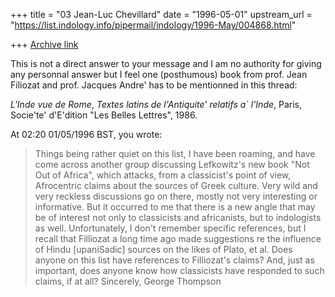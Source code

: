 +++
title = "03 Jean-Luc Chevillard"
date = "1996-05-01"
upstream_url = "https://list.indology.info/pipermail/indology/1996-May/004868.html"

+++
[Archive link](https://list.indology.info/pipermail/indology/1996-May/004868.html)

This is not a direct answer to your message
and I am no authority for giving any personnal answer
but I feel one (posthumous) book from prof. Jean Filiozat
and prof. Jacques Andre' has to be mentionned
in this thread:

_L'Inde vue de Rome_, _Textes latins de l'Antiquite'
relatifs a` l'Inde_, Paris, Socie'te' d'E'dition
"Les Belles Lettres", 1986.


At 02:20 01/05/1996 BST, you wrote:
>Things being rather quiet on this list, I have been roaming, and have come
>across another group discussing Lefkowitz's new book "Not Out of Africa",
>which attacks, from a classicist's point of view, Afrocentric claims about
>the sources of Greek culture. Very wild and very reckless discussions go on
>there, mostly not very interesting or informative.  But it occurred to me
>that there is a new angle that may be of interest not only to classicists
>and africanists, but to indologists as well.  Unfortunately, I don't
>remember specific references, but I recall that Filliozat a long time ago
>made suggestions re the influence of Hindu [upaniSadic] sources on the
>likes of Plato, et al.  Does anyone on this list have references to
>Filliozat's claims?  And, just as important, does anyone know how
>classicists have responded to such claims, if at all?
>Sincerely,
>George Thompson
>
>
>
>
>






